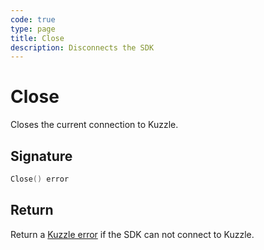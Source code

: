 ```yaml
---
code: true
type: page
title: Close
description: Disconnects the SDK
---
```


# Close

Closes the current connection to Kuzzle.

## Signature

```cpp
Close() error
```

## Return

Return a [Kuzzle error](/sdk/go/1/essentials/error-handling) if the SDK can not connect to Kuzzle.